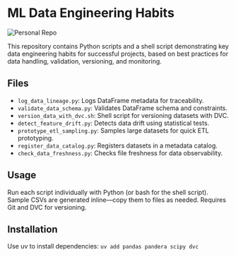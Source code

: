 # ML Data Engineering Habits

![Personal Repo](https://img.shields.io/badge/🔒-personal_repo-blueviolet?style=for-the-badge)

This repository contains Python scripts and a shell script demonstrating key data engineering habits for successful projects, based on best practices for data handling, validation, versioning, and monitoring.

## Files
- `log_data_lineage.py`: Logs DataFrame metadata for traceability.
- `validate_data_schema.py`: Validates DataFrame schema and constraints.
- `version_data_with_dvc.sh`: Shell script for versioning datasets with DVC.
- `detect_feature_drift.py`: Detects data drift using statistical tests.
- `prototype_etl_sampling.py`: Samples large datasets for quick ETL prototyping.
- `register_data_catalog.py`: Registers datasets in a metadata catalog.
- `check_data_freshness.py`: Checks file freshness for data observability.

## Usage
Run each script individually with Python (or bash for the shell script). Sample CSVs are generated inline—copy them to files as needed. Requires Git and DVC for versioning.

## Installation
Use uv to install dependencies: `uv add pandas pandera scipy dvc`
